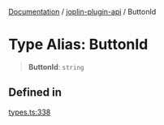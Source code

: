 [Documentation](../../packages.md) / [joplin-plugin-api](../index.md) / ButtonId

# Type Alias: ButtonId

> **ButtonId**: `string`

## Defined in

[types.ts:338](https://github.com/rxliuli/joplin-utils/blob/485409801cf7c952cfefe9e29020115fe6abec36/packages/joplin-plugin-api/src/types.ts#L338)
